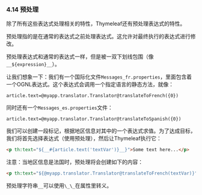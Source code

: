 ### 4.14 预处理

除了所有这些表达式处理相关的特性，Thymeleaf还有预处理表达式的特性。

预处理指的是在通常的表达式之前处理表达式。这允许对最终执行的表达式进行修改。

预处理表达式和通常的表达式一样，但是被一双下划线包围（像`__${expression}__`）。

让我们想象一下：我们有一个国际化文件`Messages_fr.properties`，里面包含着一个OGNL表达式。这个表达式会调用一个指定语言的静态方法，就像：
```properties
article.text=@myapp.translator.Translator@translateToFrench({0})
```
同时还有一个`Messages_es.properties`文件：
```properties
article.text=@myapp.translator.Translator@translateToSpanish({0})
```
我们可以创建一段标记，根据地区信息对其中的一个表达式求值。为了达成目标，我们将首先选择表达式（使用预处理），然后让Thymeleaf执行它：
```html
<p th:text="${__#{article.text('textVar')}__}">Some text here...</p>
```
注意：当地区信息是法国时，预处理将会创建如下的内容：
```html
<p th:text="${@myapp.translator.Translator@translateToFrench(textVar)}">Some text here...</p>
```
预处理字符串`__`可以使用`\_\_`在属性里转义。